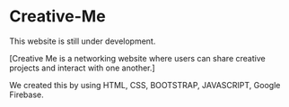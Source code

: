 # Creative-Me

This website is still under development.

[Creative Me is a networking website where users can share creative projects and interact with one another.]

We created this by using HTML, CSS, BOOTSTRAP, JAVASCRIPT, Google Firebase.
